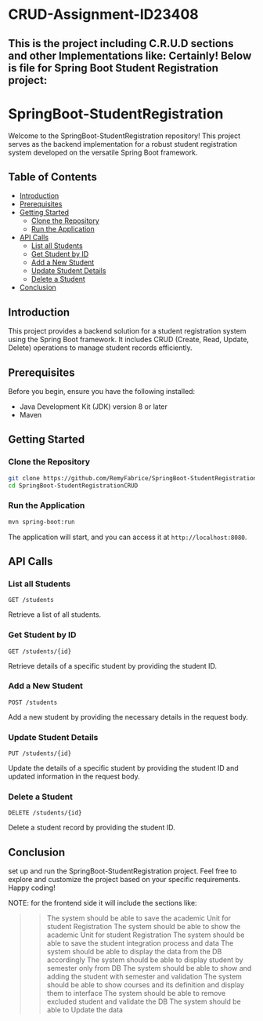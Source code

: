 # CRUD-Assignment-ID23408

This is the project including C.R.U.D sections and other Implementations like:
Certainly! Below is file for Spring Boot Student Registration project:
---
# SpringBoot-StudentRegistration

Welcome to the SpringBoot-StudentRegistration repository! This project serves as the backend implementation for a robust 
student registration system developed on the versatile Spring Boot framework.

## Table of Contents

- [Introduction](#introduction)
- [Prerequisites](#prerequisites)
- [Getting Started](#getting-started)
  - [Clone the Repository](#clone-the-repository)
  - [Run the Application](#run-the-application)
- [API Calls](#api-calls)
  - [List all Students](#list-all-students)
  - [Get Student by ID](#get-student-by-id)
  - [Add a New Student](#add-a-new-student)
  - [Update Student Details](#update-student-details)
  - [Delete a Student](#delete-a-student)
- [Conclusion](#conclusion)

## Introduction

This project provides a backend solution for a student registration system using the Spring Boot framework. 
It includes CRUD (Create, Read, Update, Delete) operations to manage student records efficiently.

## Prerequisites

Before you begin, ensure you have the following installed:

- Java Development Kit (JDK) version 8 or later
- Maven

## Getting Started

### Clone the Repository

```bash
git clone https://github.com/RemyFabrice/SpringBoot-StudentRegistration.git
cd SpringBoot-StudentRegistrationCRUD
```

### Run the Application

```bash
mvn spring-boot:run
```

The application will start, and you can access it at `http://localhost:8080`.

## API Calls

### List all Students

```http
GET /students
```

Retrieve a list of all students.

### Get Student by ID

```http
GET /students/{id}
```

Retrieve details of a specific student by providing the student ID.

### Add a New Student

```http
POST /students
```

Add a new student by providing the necessary details in the request body.

### Update Student Details

```http
PUT /students/{id}
```

Update the details of a specific student by providing the student ID and updated information in the request body.

### Delete a Student

```http
DELETE /students/{id}
```

Delete a student record by providing the student ID.

## Conclusion

set up and run the SpringBoot-StudentRegistration project. Feel free to explore and customize the project based on your specific requirements.
Happy coding!

NOTE: for the frontend side it will include the sections like:

 >>  The system should be able to save the academic Unit for student Registration
> >  The system should be able to show the academic Unit for student Registration
> >  The system should be able to save the student integration process and data
> >  The system should be able to display the data from the DB accordingly
> >  The system should be able to display student by semester only from DB
> >  The system should be able to show and adding the student with semester and validation
> >  The system should be able to show courses and its definition and display them to interface
> >  The system should be able to remove excluded student and validate the DB
> >  The system should be able to Update the data 
